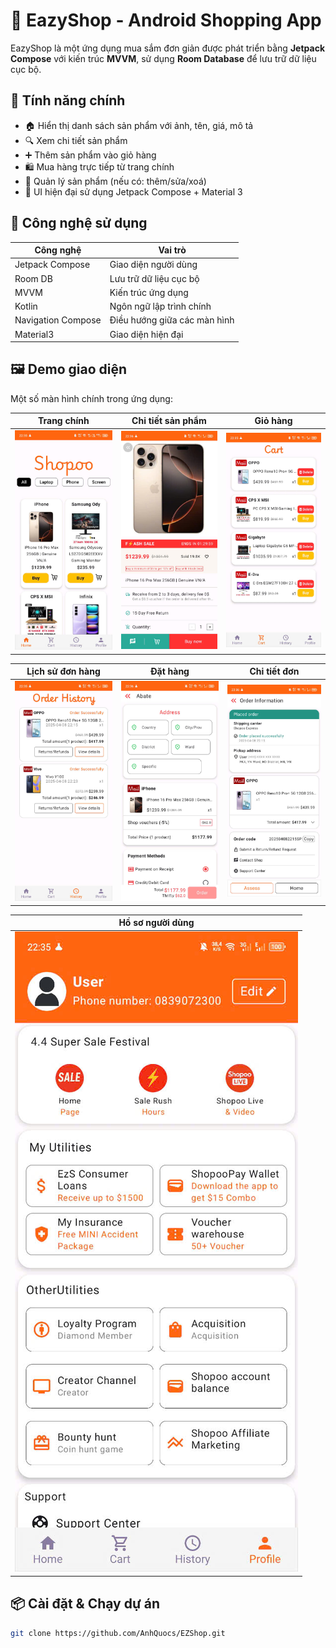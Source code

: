 # 🛒 EazyShop - Android Shopping App

EazyShop là một ứng dụng mua sắm đơn giản được phát triển bằng **Jetpack Compose** với kiến trúc **MVVM**, sử dụng **Room Database** để lưu trữ dữ liệu cục bộ.

## 🚀 Tính năng chính

- 🏠 Hiển thị danh sách sản phẩm với ảnh, tên, giá, mô tả
- 🔍 Xem chi tiết sản phẩm
- ➕ Thêm sản phẩm vào giỏ hàng
- 🛍️ Mua hàng trực tiếp từ trang chính
- 🧾 Quản lý sản phẩm (nếu có: thêm/sửa/xoá)
- 🎨 UI hiện đại sử dụng Jetpack Compose + Material 3

## 🧱 Công nghệ sử dụng

| Công nghệ | Vai trò |
|----------|---------|
| Jetpack Compose | Giao diện người dùng |
| Room DB | Lưu trữ dữ liệu cục bộ |
| MVVM | Kiến trúc ứng dụng |
| Kotlin | Ngôn ngữ lập trình chính |
| Navigation Compose | Điều hướng giữa các màn hình |
| Material3 | Giao diện hiện đại |

## 🖼️ Demo giao diện

Một số màn hình chính trong ứng dụng:

| Trang chính | Chi tiết sản phẩm | Giỏ hàng |
|------------|-------------------|----------|
| ![](./image/home_screen.jpg) | ![](./image/productdetail_screen.jpg) | ![](./image/cart_screen.jpg) |

| Lịch sử đơn hàng | Đặt hàng | Chi tiết đơn |
|------------------|---------------------|----------------|
| ![](./image/history_screen.jpg) | ![](./image/order_screen.jpg) | ![](./image/order_view_detail.jpg) |

| Hồ sơ người dùng |
|------------------|
| ![](./image/profile_screen.jpg) |


## 📦 Cài đặt & Chạy dự án

```bash
git clone https://github.com/AnhQuocs/EZShop.git

